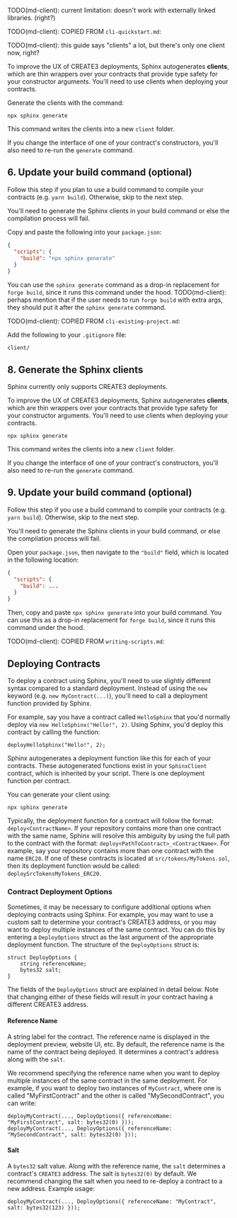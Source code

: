 TODO(md-client): current limitation: doesn't work with externally linked libraries. (right?)


TODO(md-client): COPIED FROM `cli-quickstart.md`:

TODO(md-client): this guide says "clients" a lot, but there's only one client now, right?

To improve the UX of CREATE3 deployments, Sphinx autogenerates **clients**, which are thin wrappers over your contracts that provide type safety for your constructor arguments. You'll need to use clients when deploying your contracts.

Generate the clients with the command:

```
npx sphinx generate
```

This command writes the clients into a new `client` folder.

If you change the interface of one of your contract's constructors, you'll also need to re-run the `generate` command.

## 6. Update your build command (optional)

Follow this step if you plan to use a build command to compile your contracts (e.g. `yarn build`). Otherwise, skip to the next step.

You'll need to generate the Sphinx clients in your build command or else the compilation process will fail.

Copy and paste the following into your `package.json`:
```json
{
  "scripts": {
    "build": "npx sphinx generate"
  }
}
```

You can use the `sphinx generate` command as a drop-in replacement for `forge build`, since it runs this command under the hood. TODO(md-client): perhaps mention that if the user needs to run `forge build` with extra args, they should put it after the `sphinx generate` command.



TODO(md-client): COPIED FROM `cli-existing-project.md`:

Add the following to your `.gitignore` file:
```
client/
```

## 8. Generate the Sphinx clients

Sphinx currently only supports CREATE3 deployments.

To improve the UX of CREATE3 deployments, Sphinx autogenerates **clients**, which are thin wrappers over your contracts that provide type safety for your constructor arguments. You'll need to use clients when deploying your contracts.

```
npx sphinx generate
```

This command writes the clients into a new `client` folder.

If you change the interface of one of your contract's constructors, you'll also need to re-run the `generate` command.

## 9. Update your build command (optional)

Follow this step if you use a build command to compile your contracts (e.g. `yarn build`). Otherwise, skip to the next step.

You'll need to generate the Sphinx clients in your build command, or else the compilation process will fail.

Open your `package.json`, then navigate to the `"build"` field, which is located in the following location:
```json
{
  "scripts": {
    "build": ...
  }
}
```

Then, copy and paste `npx sphinx generate` into your build command. You can use this as a drop-in replacement for `forge build`, since it runs this command under the hood.



TODO(md-client): COPIED FROM `writing-scripts.md`:

## Deploying Contracts
To deploy a contract using Sphinx, you'll need to use slightly different syntax compared to a standard deployment. Instead of using the `new` keyword (e.g. `new MyContract(...)`), you'll need to call a deployment function provided by Sphinx.

For example, say you have a contract called `HelloSphinx` that you'd normally deploy via `new HelloSphinx("Hello!", 2)`. Using Sphinx, you'd deploy this contract by calling the function:

```
deployHelloSphinx("Hello!", 2);
```

Sphinx autogenerates a deployment function like this for each of your contracts. These autogenerated functions exist in your `SphinxClient` contract, which is inherited by your script. There is one deployment function per contract.

You can generate your client using:
```
npx sphinx generate
```

Typically, the deployment function for a contract will follow the format: `deploy<ContractName>`. If your repository contains more than one contract with the same name, Sphinx will resolve this ambiguity by using the full path to the contract with the format: `deploy<PathToContract>_<ContractName>`. For example, say your repository contains more than one contract with the name `ERC20`. If one of these contracts is located at `src/tokens/MyTokens.sol`, then its deployment function would be called: `deploySrcTokensMyTokens_ERC20`.

### Contract Deployment Options

Sometimes, it may be necessary to configure additional options when deploying contracts using Sphinx. For example, you may want to use a custom salt to determine your contract's CREATE3 address, or you may want to deploy multiple instances of the same contract. You can do this by entering a `DeployOptions` struct as the last argument of the appropriate deployment function. The structure of the `DeployOptions` struct is:

```sol
struct DeployOptions {
    string referenceName;
    bytes32 salt;
}
```

The fields of the `DeployOptions` struct are explained in detail below. Note that changing either of these fields will result in your contract having a different CREATE3 address.

#### Reference Name

A string label for the contract. The reference name is displayed in the deployment preview, website UI, etc. By default, the reference name is the name of the contract being deployed. It determines a contract's address along with the `salt`.

We recommend specifying the reference name when you want to deploy multiple instances of the same contract in the same deployment. For example, if you want to deploy two instances of `MyContract`, where one is called "MyFirstContract" and the other is called "MySecondContract", you can write:

```sol
deployMyContract(..., DeployOptions({ referenceName: "MyFirstContract", salt: bytes32(0) }));
deployMyContract(..., DeployOptions({ referenceName: "MySecondContract", salt: bytes32(0) }));
```

#### Salt

A `bytes32` salt value. Along with the reference name, the `salt` determines a contract's `CREATE3` address. The salt is `bytes32(0)` by default. We recommend changing the salt when you need to re-deploy a contract to a new address. Example usage:

```sol
deployMyContract(..., DeployOptions({ referenceName: "MyContract", salt: bytes32(123) }));
```
